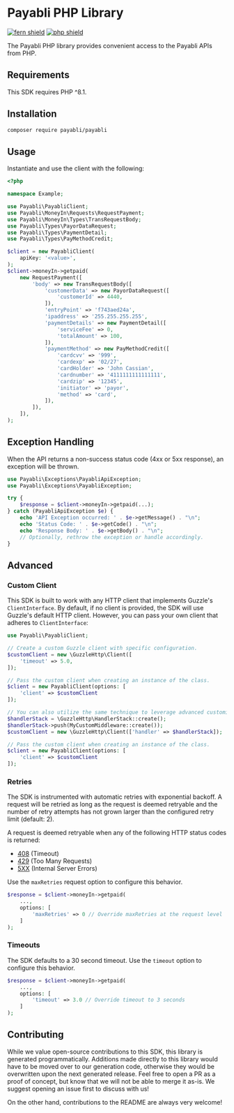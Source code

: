 # Payabli PHP Library

[![fern shield](https://img.shields.io/badge/%F0%9F%8C%BF-Built%20with%20Fern-brightgreen)](https://buildwithfern.com?utm_source=github&utm_medium=github&utm_campaign=readme&utm_source=https%3A%2F%2Fgithub.com%2Fpayabli%2Fsdk-php)
[![php shield](https://img.shields.io/badge/php-packagist-pink)](https://packagist.org/packages/payabli/payabli)

The Payabli PHP library provides convenient access to the Payabli APIs from PHP.

## Requirements

This SDK requires PHP ^8.1.

## Installation

```sh
composer require payabli/payabli
```

## Usage

Instantiate and use the client with the following:

```php
<?php

namespace Example;

use Payabli\PayabliClient;
use Payabli\MoneyIn\Requests\RequestPayment;
use Payabli\MoneyIn\Types\TransRequestBody;
use Payabli\Types\PayorDataRequest;
use Payabli\Types\PaymentDetail;
use Payabli\Types\PayMethodCredit;

$client = new PayabliClient(
    apiKey: '<value>',
);
$client->moneyIn->getpaid(
    new RequestPayment([
        'body' => new TransRequestBody([
            'customerData' => new PayorDataRequest([
                'customerId' => 4440,
            ]),
            'entryPoint' => 'f743aed24a',
            'ipaddress' => '255.255.255.255',
            'paymentDetails' => new PaymentDetail([
                'serviceFee' => 0,
                'totalAmount' => 100,
            ]),
            'paymentMethod' => new PayMethodCredit([
                'cardcvv' => '999',
                'cardexp' => '02/27',
                'cardHolder' => 'John Cassian',
                'cardnumber' => '4111111111111111',
                'cardzip' => '12345',
                'initiator' => 'payor',
                'method' => 'card',
            ]),
        ]),
    ]),
);

```

## Exception Handling

When the API returns a non-success status code (4xx or 5xx response), an exception will be thrown.

```php
use Payabli\Exceptions\PayabliApiException;
use Payabli\Exceptions\PayabliException;

try {
    $response = $client->moneyIn->getpaid(...);
} catch (PayabliApiException $e) {
    echo 'API Exception occurred: ' . $e->getMessage() . "\n";
    echo 'Status Code: ' . $e->getCode() . "\n";
    echo 'Response Body: ' . $e->getBody() . "\n";
    // Optionally, rethrow the exception or handle accordingly.
}
```

## Advanced

### Custom Client

This SDK is built to work with any HTTP client that implements Guzzle's `ClientInterface`.
By default, if no client is provided, the SDK will use Guzzle's default HTTP client.
However, you can pass your own client that adheres to `ClientInterface`:

```php
use Payabli\PayabliClient;

// Create a custom Guzzle client with specific configuration.
$customClient = new \GuzzleHttp\Client([
    'timeout' => 5.0,
]);

// Pass the custom client when creating an instance of the class.
$client = new PayabliClient(options: [
    'client' => $customClient
]);

// You can also utilize the same technique to leverage advanced customizations to the client such as adding middleware
$handlerStack = \GuzzleHttp\HandlerStack::create();
$handlerStack->push(MyCustomMiddleware::create());
$customClient = new \GuzzleHttp\Client(['handler' => $handlerStack]);

// Pass the custom client when creating an instance of the class.
$client = new PayabliClient(options: [
    'client' => $customClient
]);
```

### Retries

The SDK is instrumented with automatic retries with exponential backoff. A request will be retried as long
as the request is deemed retryable and the number of retry attempts has not grown larger than the configured
retry limit (default: 2).

A request is deemed retryable when any of the following HTTP status codes is returned:

- [408](https://developer.mozilla.org/en-US/docs/Web/HTTP/Status/408) (Timeout)
- [429](https://developer.mozilla.org/en-US/docs/Web/HTTP/Status/429) (Too Many Requests)
- [5XX](https://developer.mozilla.org/en-US/docs/Web/HTTP/Status/500) (Internal Server Errors)

Use the `maxRetries` request option to configure this behavior.

```php
$response = $client->moneyIn->getpaid(
    ...,
    options: [
        'maxRetries' => 0 // Override maxRetries at the request level
    ]
);
```

### Timeouts

The SDK defaults to a 30 second timeout. Use the `timeout` option to configure this behavior.

```php
$response = $client->moneyIn->getpaid(
    ...,
    options: [
        'timeout' => 3.0 // Override timeout to 3 seconds
    ]
);
```

## Contributing

While we value open-source contributions to this SDK, this library is generated programmatically.
Additions made directly to this library would have to be moved over to our generation code,
otherwise they would be overwritten upon the next generated release. Feel free to open a PR as
a proof of concept, but know that we will not be able to merge it as-is. We suggest opening
an issue first to discuss with us!

On the other hand, contributions to the README are always very welcome!